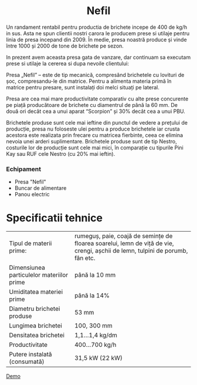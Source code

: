 <h1 style="text-align: center;">Nefil</h1>

Un randament rentabil pentru productia de brichete incepe de 400 de kg/h in sus. Asta ne spun clientii nostri carora le producem prese si utilaje pentru linia de presa incepand din 2009. În medie, presa noastră produce și vinde între 1000 și 2000 de tone de brichete pe sezon.

In prezent avem aceasta presa gata de vanzare, dar continuam sa executam prese si utilaje la cererea si dupa nevoile clientului:

Presa „Nefil” – este de tip mecanică, compresând brichetele cu lovituri de șoc, compresandu-le din matrice. Pentru a alimenta materia primă în matrice pentru presare, sunt instalați doi melci situați pe lateral.

Presa are cea mai mare productivitate comparativ cu alte prese concurente pe piață producătoare de brichete cu diamentrul de până la 60 mm. De două ori decât cea a unui aparat “Scorpion” și 30% decât cea a unui PBU.

Brichetele produse sunt cele mai ieftine din punctul de vedere a prețului de producție, presa nu foloseste ulei pentru a produce brichetele iar crusta acestora este realizata prin frecare cu matricea fierbinte, ceea ce elimina nevoia unei arderi suplimentare.
Brichetele produse sunt de tip Nestro, costurile lor de producție sunt cele mai mici, în comparație cu tipurile Pini Kay sau RUF cele Nestro (cu 20% mai ieftin).

### Echipament

- Presa "Nefil"
- Buncar de alimentare
- Panou electric

# Specificatii tehnice

|                                           |                                                                                                                               |
| ----------------------------------------- | ----------------------------------------------------------------------------------------------------------------------------- |
| Tipul de materii prime:                   | rumeguș, paie, coajă de semințe de floarea soarelui, lemn de viță de vie, crengi, așchii de lemn, tulpini de porumb, fân etc. |
| Dimensiunea particulelor materiilor prime | până la 10 mm                                                                                                                 |
| Umiditatea materiei prime                 | până la 14%                                                                                                                   |
| Diametru brichetei produse                | 53 mm                                                                                                                         |
| Lungimea brichetei                        | 100, 300 mm                                                                                                                   |
| Densitatea brichetei                      | 1,1…1,4 kg/dm                                                                                                                 |
| Productivitate                            | 400…700 kg/h                                                                                                                  |
| Putere instalată (consumată)              | 31,5 kW (22 kW)                                                                                                               |

[Demo](https://www.youtube.com/watch?v=Itjp39sy5_c)

